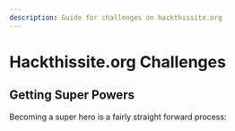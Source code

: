 ```yaml
---
description: Guide for challenges on hackthissite.org
---
```


# Hackthissite.org Challenges

## Getting Super Powers

Becoming a super hero is a fairly straight forward process:



